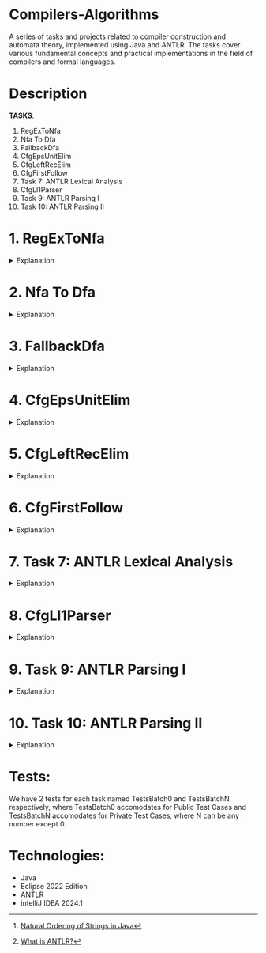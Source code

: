 # Compilers-Algorithms
A series of tasks and projects related to compiler construction and automata theory, implemented using Java and ANTLR. The tasks cover various fundamental concepts and practical implementations in the field of compilers and formal languages.

# Description

**TASKS**:
1. RegExToNfa
2. Nfa To Dfa
3. FallbackDfa
4. CfgEpsUnitElim
5. CfgLeftRecElim
6. CfgFirstFollow
7. Task 7: ANTLR Lexical Analysis
8. CfgLl1Parser
9. Task 9: ANTLR Parsing I
10. Task 10: ANTLR Parsing II

# 1. RegExToNfa
<details><summary>Explanation</summary> 
For this task, we need to implement Thompson’s construction for converting a regular expression to an equivalent NFA. Description of Thompson’s construction can be found in Chapter 3 of the textbook and at https://en.wikipedia.org/wiki/Thompson’s_construction
- We make the following assumptions for simplicity.
 a) The alphabet Σ of the regular expression is always a subset of the Latin alphabet,
 not including e.

 b) Regular expressions do not include ∅.
 
 c) The empty string ε is represented by e.
 
 d) ◦ is represented by . and ∪ by |.
 
 e) Regular expressions are represented in postfix notation.
 
 f) States of the resulting NFA are numbers.
 
 g) For a postfix regular expression R, states introduced by NFA equivalent to a prefix of R are smaller (as numbers) than states introduced by NFA equivalent to longer prefixes of R. For operators (such as union and *) which introduce a start and an accept state, the start state is smaller (as a number) than the accept state.
 
 h) Following Thompson’s construction, concatenation involves merging the accept state of the first (left) NFA and the start state of the second (right) NFA; the resulting merged state is the accept state of the first NFA.
 
 • You should implement a class constructor RegExToNfa and a method toString.
 
 • RegExToNfa takes one parameter which is a string of the form A#R. A is a string representation of an alphabet Σ, a semicolon-separated sequence of alphabetically sorted symbols, and R is a postfix regular expression over Σ. RegExToNfa constructs the NFA to R as per Thompson’s construction.
 
 • toString returns a string describing the NFA resulting from Thompson’s construction. A string describing the NFA resulting from Thompson’s construction is of the form Q#A#T#I#F.
 
– Qis a string representation of the set of states; a semicolon-separated sequence of sorted integer literals.
 
– A is a string representation of the input alphabet; a semicolon-separated sequence of alphabetically sorted symbols

– T is a string representation of the transition function. T is a semicolon-separated sequence of triples. Each triple is a string representing a single transition; a comma separated sequence i,a,j where i is a state of Q, a a symbol of A or e, and j a state of Q representing a transition from i to j on input a. These triples are sorted bythe source state i, then (if the same state has more than one outgoing transition) by the input a, and then (if multiple triples share the same source state and input, due to non-determinism) by the destination state j.

– I is an integer literal representing the initial state.– F is a string representation of the set of accept states; a semicolon-separated sequence of sorted integer literals.
 
– For example, toString, being invoked on a RegExToNfa object representing the regular expression a;b#ab|, should return the string
```plaintext
0;1;2;3;4;5#a;b#0,a,1;1,e,5;2,b,3;3,e,5;4,e,0;4,e,2#4#5
```
</details>




# 2. Nfa To Dfa
<details><summary>Explanation</summary> 
For this task, you need to implement the classical algorithm for constructing a deterministic finite automaton (DFA) equivalent to a given non-deterministic finite automaton (NFA). Recall that an NFA is a quintuple (Q,Σ,δ,q0,F): Q is a non-empty, finite set of states; Σ is non-empty, finite set of symbols (an alphabet); δ : Q × (Σ ∪ {ε}) −→ P(Q) is the transition function; q0 ∈ Q is the start state; and F ⊆ Q is the set of accept states. Given a description of an NFA, you need to construct an equivalent DFA.

• Wemake the following assumptions for simplicity.
 a) The alphabet Σ is always a subset of the Latin alphabet, not including e.
 
 b) The letter “e” represents ε.
 
 c) The set of NFA states Q is always of the form {0,...,n}, for some n ∈ N.
 
 • You should implement a class constructor NfaToDfa and a method toString.
 
 • NfaToDfa takes one parameter which is a string description of an NFA and constructs an equivalent DFA. A string describing an NFA is of the form Q#A#T#I#F.
 
 – Q is a string representation of the set of states; a semicolon-separated sequence of sorted integer literals.
 
 – A is a string representation of the input alphabet; a semicolon-separated sequence of alphabetically sorted symbols.
 
 – T is a string representation of the transition function. T is a semicolon-separated sequence of triples. Each triple is a string representing a single transition; a comma separated sequence i,a,j where i is a state of Q, a a symbol of A or e, and j a state of Q representing a transition from i to j on input a. These triples are sorted by the source state i, then (if the same state has more than one outgoing transition) by the input a, and then (if multiple triples share the same source state and input, due to non-determinism) by the destination state j.
 
 – I is an integer literal representing the initial state.
 
 – F is a string representation of the set of accept states; a semicolon-separated sequence of sorted integer literals.

– For example, the NFA for which the state diagram appears below may have the following string representation.
 ```plaintext
 0;1;2;3#a;b#0,a,0;0,b,0;0,b,1;1,a,2;1,e,2;2,b,3;3,a,3;3,b,3#0#3
 ```
![DFA](https://github.com/Khaledayman9/Compilers-Algorithms/assets/105018459/50d7f699-6634-4bab-8643-ee4b7ea96a6d)

 • toString returns a string representation of the constructed DFA. A string representation of a DFA returned by toString is similar to that of an NFA—a string of the form Q#A#T#I#F.
 
 – However, states of such DFA are sets of states of the original NFA. Hence, only the representation of states in the string encoding of DFA is different from that ofNFA. A DFA state is represented as a /- separated sequence of numerals, with the numerals representing NFA states.

 – These sequences are sorted by their first numerals (assuming the natural order of numerals). Two sequences starting with the same numeral are sorted according tothe order of their respective suffixes resulting from dropping the first numeral. The empty sequence precedes any sequence.
 
 – A DFA state corresponding to the empty set of NFA states is represented by-1.
 
 – Thus, following the classical construction, the following is a (split for readability) string representing a DFA equivalent to the NFA in the above figure.
 ```plaintext
  0;0/1/2;0/1/2/3;0/2;0/2/3;0/3#a;b#0,a,0;0,b,0/1/2;0/1/2,a,0/2;
 0/1/2,b,0/1/2/3;0/1/2/3,a,0/2/3;0/1/2/3,b,0/1/2/3;0/2,a,0;0/2,b,0/1/2/3;
 0/2/3,a,0/3;0/2/3,b,0/1/2/3;0/3,a,0/3;0/3,b,0/1/2/3#0#0/1/2/3;0/2/3;0/3
```
</details>



# 3. FallbackDfa
<details><summary>Explanation</summary> 
For this task, you need to implement a fallback deterministic finite automaton with actions (FDFA) abstract data type. Recall that an FDFA is a sextuple (Q,Σ,δ,q0,F,A): Q is a non-empty, finite set of states; Σ is a non-empty, finite set of symbols (an alphabet); δ : Q×Σ −→ Q is the transition function; q0 ∈ Q is the start state; F ⊆ Q is the set of accept states; and A is function that maps every state in Q to an action. 

 • We make the following assumptions about FDFA for simplicity.
 
 a) The set of states Q is always of the form {0,...,n}, for some n ∈ N.
 
 b) The alphabet Σ is always a subset of the Latin alphabet, not including e.
 
 c) q0 / ∈ F.
 
 d) A(q) is the action which appends the token “lex,q” to a list, and q is the state name.
 
 • You should implement a class constructor FallbackDfa and a method run.
 
 • FallbackDfa, a class constructor, takes one parameter which is a string description of an FDFA and constructs an FDFA instance as per the description. A string describing an FDFA is of the form Q#A#T#I#F.
 
 – Q is a string representation of the set of states; a semicolon-separated sequence of sorted integer literals.
 
 – A is a string representation of the input alphabet; a semicolon-separated sequence of alphabetically sorted symbols.
 
 – T is a string representation of the transition function. T is a semicolon-separated sequence of triples. Each triple is a string representing a single transition; a comma separated sequence i,a,j where i is a state of Q, a a symbol of A, and j a state of Q representing a transition from i to j on input a. These triples are sorted by the source state i and then by the input a.
 
 – I is an integer literal representing the initial state.
 
 – F is a string representation of the set of accept states; a semicolon-separated sequence of sorted integer literals.
 
 – Note that the function A is not encoded in the string representation since it is fixed for all FDFA as indicated in the simplifying assumptions above.
 
 – Forexample, the following string represents the FDFA whose state diagram appears in the figure below.
  ```plaintext
 0;1;2;3#a;b#0,a,0;0,b,1;1,a,2;1,b,1;2,a,0;2,b,3;3,a,3;3,b,3#0#1;2
  ```
![FDFA](https://github.com/Khaledayman9/Compilers-Algorithms/assets/105018459/d2d79e0e-a562-4520-a6a3-30f8f56c4277)

 • **run** simulates the operation of the constructed FDFA on a given string, and returns a semicolon-separated sequence of tokens. For example, running the above FDFA on the string baababb produces the output:
 
 ```plaintext
 baaba,2;bb,1.
 ```
</details>



# 4. CfgEpsUnitElim
<details><summary>Explanation</summary> 
For this task, you will implement the algorithms for eliminating epsilon and unit rules from a given context-free grammar (CFG). Recall that a CFG is a quadruple (V,Σ,R,S) where V and Σ are disjoint alphabets (respectively, containing variables and terminals), R ⊆ V ×(V ∪Σ)∗ is a set of rules, and S ∈ V is the start variable.
 
 • We make the following assumptions about input CFGs for simplicity.
 
 a) The set V of variables consists of upper-case English letters.
 
 b) The start variable is the symbol S
 .
 c) The set Σ of terminals consists of lower-case English letters (except the letter e).
 
 d) The letter “e” represents ε.
 
 e) ε / ∈ L(G).
 
 • You should implement a class constructor CfgEpsUnitElim, and three methods; toString, eliminateEpsilonRules, and eliminateUnitRules.
 
 • CfgEpsUnitElim, a class constructor, takes one parameter which is a string description of a CFG and constructs a CFG instance. A string encoding a CFG is of the form V#T#R.
 
 – V is a string representation of the set of variables; a semicolon-separated sequence of upper-case English letters, starting with S.
 
 – T is a string representation of the set of terminals; a semicolon-separated sequence of alphabetically sorted lower-case English letters.
 
 – R is a string representation of the set of rules. R is a semicolon-separated sequence of pairs. Each pair represents the largest set of rules with the same left-hand side. Pairs are of the form i/j where i is a variable of V and j is a string representation of set of right-hand sides—a comma-separated sequence of lexicographically sorted strings[^1]. These pairs are sorted by the common left-hand side i based on the ordering of V.

[^1]: [Natural Ordering of Strings in Java](https://docs.oracle.com/en/java/javase/17/docs/api/java.base/java/lang/String.html#compareTo(java.lang.String))

• Forexample, consider the CFG G1 = ({S,A,B,C},{a,b,c,d,x},R,S), where R is given by the following productions.
 ```plaintext
 S → aAb|xB
 A → Bc|C|c|d
 B → CACA|ε
 C → A|b|ε
 ```
 This CFG will have the following string encoding.
 ```plaintext
 S;A;B;C#a;b;c;d;x#S/aAb,xB;A/Bc,C,c,d;B/CACA,e;C/A,b,e
 ```
 • toString returns a string representation of a CFG. This string representation is the same as the one used for the input to the constructor.
 
 • eliminateEpsilonRules eliminates epsilon rules from the constructed CFG using the classical algorithm. For example, after invoking the method on G1, the string returned by toString is the following (split for readability)

```plaintext
 S;A;B;C#a;b;c;d;x#S/aAb,ab,x,xB;A/Bc,C,c,d;
 B/A,AA,AC,ACA,C,CA,CAA,CAC,CACA,CC,CCA;C/A,b
```
 


 • eliminateUnitRules eliminates unit rules from the constructed CFG using the classical algorithm. For example, after invoking the method on G1, the string returned by toString is the following
 ```plaintext
 S;A;B;C#a;b;c;d;x#S/aAb,xB;A/Bc,b,c,d,e;B/CACA,e;C/Bc,b,c,d,e
 ```
 • Additionally, the above two methods can be called sequentially. Thus the result of invoking toString after invoking eliminateEpsilonRules then eliminateUnitRules returns the following (split for readability)
 ```plaintext
 S;A;B;C#a;b;c;d;x#S/aAb,ab,x,xB;A/Bc,b,c,d;
 B/AA,AC,ACA,Bc,CA,CAA,CAC,CACA,CC,CCA,b,c,d;C/Bc,b,c,d
```
</details>


# 5. CfgLeftRecElim
<details><summary>Explanation</summary> 
For this task, you will implement context-free grammar (CFG) left-recursion elimination algorithm introduced in Lecture 3 of CSEN1003. Recall that a CFG is a quadruple (V,Σ,R,S) where V and Σ are disjoint alphabets (respectively, containing variables and terminals), R ⊆ V ×(V ∪Σ)∗ is a set of rules, and S ∈ V is the start variable.

 
 • We make the following assumptions about input CFGs for simplicity.
 
 a) The set V of variables consists of upper-case English letters.
 
 b) The start variable is the symbol S.
 
 c) The set Σ of terminals consists of lower-case English letters (except the letter e).
 
 d) The letter “e” represents ε.
 
 e) We only consider CFGs with no cycles and no ε-rules.
 
 • You should implement a class constructor CfgLeftRecElim, and two methods; toString, and eliminateLeftRecursion.
 
 • CfgLeftRecElim, a class constructor, takes one parameter which is a string description of a CFG and constructs a CFG instance. A string encoding a CFG is of the form V#T#R.
 
 – V is a string representation of the set of variables; a semicolon-separated sequence of upper-case English letters, starting with S.
 
 – T is a string representation of the set of terminals; a semicolon-separated sequence of alphabetically sorted lower-case English letters.
 
 – R is a string representation of the set of rules. R is a semicolon-separated sequence of pairs. Each pair represents the largest set of rules with the same left-hand side. Pairs are of the form i/j where i is a variable of V and j is a string representation of the set of right-hand sides—a comma-separated sequence of strings. These pairs are sorted by the common left-hand side i based on the ordering of V.
 
 • For example, consider the CFG G1 = ({S,T,L},{a,b,c,d,i},R,S), where R is given
 by the following productions.
 ```plaintext
 S → ScTi|La|T i|b
 T → aSb|LabS|i
 L → SdL|Si
 ```
This CFG will have the following string encoding.
```plaintext
S;T;L#a;b;c;d;i#S/ScTi,La,Ti,b;T/aSb,LabS,i;L/SdL,Si
```
 • toString returns a string representation of a CFG. This string representation is the same as the one used for the input to the constructor.

 • eliminateLeftRecursion eliminates left recursion in the constructed CFG where a newly-introduced variable, for the elimination of immediate left-recursion for variable A, is the string A′. The letter e denotes the empty string. For example, after invoking the method on G1, the string returned by toString is the following (split for readability)
 ```plaintext
        S;T;L;S';L'#a;b;c;d;i#S/LaS',TiS',bS';T/aSb,LabS,i;
 L/aSbiS'dLL',iiS'dLL',bS'dLL',aSbiS'iL',iiS'iL',bS'iL';S'/cTiS',e;
        L'/aS'dLL',abSiS'dLL',aS'iL',abSiS'iL',e
```
</details>



# 6. CfgFirstFollow
<details><summary>Explanation</summary> 
For this task, you will implement the algorithms computing the functions First and Follow, for the variables of a given context-free grammar. Recall that a CFG is a quadruple (V,Σ,R,S) where V and Σ are disjoint alphabets (respectively, containing variables and terminals), R ⊆ V ×(V ∪Σ)∗ is a set of rules, and S ∈ V is the start variable.

 • We make the following assumptions about input CFGs for simplicity.
 
 a) The set V of variables consists of upper-case English letters.

 b) The start variable is the symbol S.
 
 c) The set Σ of terminals consists of lower-case English letters (except the letter e).
 
 d) The letter “e” represents ε.
 
 • You should implement a class constructor CfgFirstFollow, and two methods; first, and follow.
 
 • CfgFirstFollow, a class constructor, takes one parameter which is a string description of a CFG and constructs a CFG instance. A string encoding a CFG is of the form V#T#R.
 
 – V is a string representation of the set of variables; a semicolon-separated sequence of upper-case English letters, starting with S.
 
 – T is a string representation of the set of terminals; a semicolon-separated sequence of alphabetically sorted lower-case English letters.
 
 – R is a string representation of the set of rules. R is a semicolon-separated sequence of pairs. Each pair represents the largest set of rules with the same left-hand side. Pairs are of the form i/j where i is a variable of V and j is a string representation of the set of right-hand sides—a comma-separated sequence of strings. These pairs are sorted by the common left-hand side i based on the ordering of V.
 
 • For example, consider the CFG G1 = ({S,T,L},{a,b,c,d,i},R,S), where R is given by the following productions.
 ```plaintext
 S −→ ScT |T
 T −→ aSb|iaLb|ε
 L −→ SdL |S
 ```
This CFG will have the following string encoding.
```plaintext
S;T;L#a;b;c;d;i#S/ScT,T;T/aSb,iaLb,e;L/SdL,S
```

 • The output of each of first and follow is a semi-colon-separated sequence of items, where each item is a /-separated pair. The first element of each pair is a variable of the grammar and the second element is a string representing the First or, respectively, the Follow set of that variable. The symbols in these strings should appear in alphabetical order. ($ always appears first.) The items themselves should appear in the order in which their respective variables appear in the input CFG.
 
 • For example, the result of calling first on G1 may have the following form
 ```plaintext
 S/acei;T/aei;L/acdei
 ```

 Similarly, the result of calling follow on G1 may be as follows
 ```plaintext
 S/$bcd;T/$bcd;L/b
 ```
</details>

# 7. Task 7: ANTLR Lexical Analysis
<details><summary>Explanation</summary> 
For this task, you are urged to prepare by taking a look at the ANTLR documentation: [ANTLR4 Documentation](https://github.com/antlr/antlr4/blob/master/doc/index.md).

[^2]: [What is ANTLR?](https://www.antlr.org) 
 
You need to implement a simple lexical analyzer using ANTLR[^2]. Using ANTLR, you will implement a lexical analyzer with the following specifications. Given an input of a non-empty string of bits, the string should be split into segments and the outputs for consecutive segments should be produced in sequence. A segment is a string of length three, but if fewer than three symbols are what is available then the segment is the string of available symbols. If the segment is the string **000**, then the corresponding output is **ONE**. If the segment is any other string of length three, then the corresponding output is the result of ANDing the last two bits of the segment. If the segment is a string of length less than three, then the output is **ERROR**. Here are some illustrative examples.

![table](https://github.com/Khaledayman9/Compilers-Algorithms/assets/105018459/89d8a716-3eb7-47df-84cd-18b5d7cee792)

</details>

# 8. CfgLl1Parser
<details><summary>Explanation</summary> 
For this task you will implement an LL(1) parser using pushdown automata (PDA) and predictive parsing tables. Given an input context-free grammar G = (V,Σ,R,S), along with the First and Follow sets for all rules, you need to (i) construct the predictive parsing table for G, (ii) construct the PDA equivalent to G, and (iii) implement an LL(1) parser for G which makes use of the table and the PDA to direct its decisions. Given an input string w, the parser should signal an error if w / ∈ L(G) and produce a derivation of w from S if w ∈ L(G).

• We make the following assumptions about input CFGs for simplicity.

 a) The set V of variables consists of upper-case English letters.
 
 b) The start variable is the symbol S.
 
 c) The set Σ of terminals consists of lower-case English letters (except the letter e).
 
 d) The letter “e” represents ε.
 
 e) We only consider LL(1) CFGs.
 
 • You should implement a class constructor CfgLl1Parser and a method parse.
 
 • CfgLl1Parser, a class constructor, takes one parameter which is a string description of a CFG, together with First and Follow sets for its rules, and constructs a CFG instance. A string encoding a CFG is of the form V#T#R#I#O.
 
 – V is a string representation of the set of variables; a semicolon-separated sequence of upper-case English letters, starting with S.
 
 – T is a string representation of the set of terminals; a semicolon-separated sequence of alphabetically sorted lower-case English letters.
 
 – R is a string representation of the set of rules. R is a semicolon-separated sequence of pairs. Each pair represents the largest set of rules with the same left-hand side. Pairs are of the form i/j where i is a variable of V and j is a string representation of the set of right-hand sides—a comma-separated sequence of strings. These pairs are sorted by the common left-hand side i based on the ordering of V.

 – I is a string representation of the First set of each rule. I is a semicolon-separated sequence of pairs. Pairs are of the form i/j where i is a variable of V and j is the string representation of the First sets of each right-hand side of a rule for i—a comma-separated sequence of strings. These sets appear in the same order of the corresponding rules and are concatenations of the symbols making up the represented set. These pairs are sorted by the common left-hand side i based on the ordering of V.

 – O is a string representation of the Follow set of each variable. O is a semicolon-separated sequence of pairs. Pairs are of the form i/j where i is a variable of V and j is the string representation of the Follow set of i. These sets are encoded by concatenations of the symbols making up the represented set. These pairs are sorted by the common left-hand side i based on the ordering of V.

 • For example, consider the CFG G1 = ({S,T},{a,c,i},R,S), where R is given by the following productions.
 ```plaintext
 S −→ iST|ε
 T −→ cS|a
 ```
 This CFG will have the following string encoding.
 ```plaintext
 S;T#a;c;i#S/iST,e;T/cS,a#S/i,e;T/c,a#S/$ac;T/$ac
 ```
 • **parse** takes an input string w and returns a string encoding a left-most derivation of w in G; in case w / ∈ L(G), this derivation ends with “ERROR.” The parse method should construct a PDA equivalent to G and use the PDA together with the LL(1) parsing table to reach its decision. Note that we will be testing parse using only LL(1) grammars. Hence, you do not need to include a search algorithm in your implementation; w either has no derivation in G or has exactly one.
 
 • A string encoding a derivation is a semicolon-separated sequence of items. Each item is a sentential form representing a step in the derivation. The first item is S. If w ∈ L(G) the last item is w; otherwise, it is ERROR. For example, given G1, on input string iiac, parse should return the following string.
 ```plaintext
 S;iST;iiSTT;iiTT;iiaT;iiacS;iiac
 ```
 On the other hand, on input string iia, parse should return the following.
 ```plaintext
 S;iST;iiSTT;iiTT;iiaT;ERROR
```
</details>


# 9. Task 9: ANTLR Parsing I
<details><summary>Explanation</summary> 
For this task, you are urged to prepare by taking a look at the ANTLR documentation: [ANTLR4 Documentation](https://github.com/antlr/antlr4/blob/master/doc/index.md). 
 
 • You are required to use ANTLR to implement the SDD appearing below for a CFG
 that generates {0,1,#}+.

  ```plaintext
 S −→ F             S.check=F.check∗F.m
 F −→ DT             D.r=1; D.c=1
 T.r = 2;            T.l =D.l
                     F.check = D.check ∗T.check; F.m = T.m
 T −→ #N             N.r=T.r; N.c=1 N.l=T.l
 T.check = N.check;  T.m = N.m
 T −→ ε T.check=1;   T.m=1
 N −→ DT D.r=N.r;    D.c=1
 T.l = N.l;          T.r = N.r+1
                     N.check = D.check ∗T.check; N.m = equals(D.l,N.l)∗T.m
 D −→ 0D1            D1.r=D.r; D1.c=D.c+1
                     D.l = D1.l; D.check = (1−equals(D.c,D.r))∗D1.check
 D −→ 1D1            D1.r=D.r; D1.c=D.c+1
                     D.l = D1.l; D.check = equals(D.c,D.r)∗D1.check
 D −→ 0              D.l=D.c; D.check=1−equals(D.c,D.r)
 D −→ 1              D.l=D.c; D.check=equals(D.c,D.r)
```
 • The start variable S has an attribute check whose value is 1 if the generated string is a diagonal boolean matrix; otherwise, the value of Check is 0. A string over {0,1,#} represents a boolean matrix if it is of the form r1#r2#...#rn, where ri ∈ {0,1}+ and |ri| = |rj|, for every 1 ≤ i,j ≤ n; the matrix is diagonal if, in addition, the jth bit of ri, 1 ≤j ≤|ri|, is 1 if and only if j = i, for every 1 ≤ i ≤ n.

• **The only operations allowed on attributes are assignments, additions, subtraction, multiplications, and equality checks; an equality check is an expression of the form** equals(x,y) **whose value is 1 if x is equal to y and is 0 otherwise.**
• The provided method sCheckValue uses the ANTLR grammar to get the value of S.check for a given input string. 

• For example, for the string, sCheckValue returns 1
 ```plaintext
10#01
```
; and returns 0 for the string 
 ```plaintext
11#01
```
</details>


# 10. Task 10: ANTLR Parsing II
<details><summary>Explanation</summary> 
For this task you will use ANTLR to implement an SDT or an SDD to count the number of plateaus in a sequence of non-negative integers. A plateau in a sequence of non-negative integers is a contiguous sub-sequence of two or more identical integers.
 
 • The grammar of your SDT/SDD should generate all strings representing sequences of
 integers.
 
 • Asequence of non-negative integers is represented by a (possibly empty) string of the form a1,a2,...,an, where ai is a sequence of digits.
 
 • For example, the following are representations of sequences of non-negative integers.
 ```plaintext
 – 1, 4, 4, 4, 2, 2, 3
 – 23, 24, 25
 – 1
 – 546, 0, 0, 7
 ```
 • In your SDT/SDD, the start variable s should have an attribute val whose value is the  number of plateaus in the input sequence.
 
 • In the example sequences above, **val** should be 2 for sequence (a), 0 for sequences (b) and (c), and 1 for sequence (d).
 
 • **The only operations allowed on attributes are assignments, logical operations (&&, ||, !), equality checks (==, !=), and relational checks (<,>, <=, >=)**.

</details>


# Tests:
We have 2 tests for each task named TestsBatch0 and TestsBatchN respectively, where TestsBatch0 accomodates for Public Test Cases and TestsBatchN accomodates for Private Test Cases, where N can be any number except 0.

# Technologies:
- Java
- Eclipse 2022 Edition
- ANTLR
- intelliJ IDEA 2024.1
